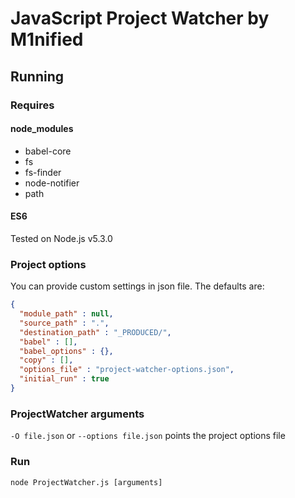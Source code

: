 # JavaScript Project Watcher by M1nified
## Running
### Requires
#### node_modules
* babel-core
* fs
* fs-finder
* node-notifier
* path

#### ES6
Tested on Node.js v5.3.0

### Project options
You can provide custom settings in json file.
The defaults are:
```json
{
  "module_path" : null,
  "source_path" : ".",
  "destination_path" : "_PRODUCED/",
  "babel" : [],
  "babel_options" : {},
  "copy" : [],
  "options_file" : "project-watcher-options.json",
  "initial_run" : true
}
```
### ProjectWatcher arguments
`-O file.json` or `--options file.json` points the project options file

### Run
`node ProjectWatcher.js [arguments]`
